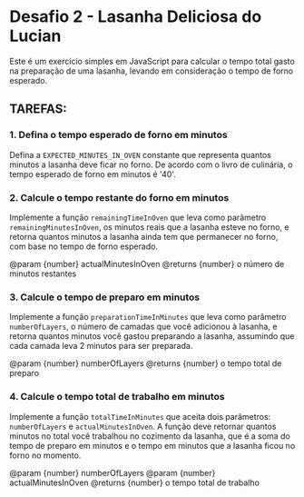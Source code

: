 # Desafio 2 - Lasanha Deliciosa do Lucian

Este é um exercício simples em JavaScript para calcular o tempo total gasto na preparação de uma lasanha, levando em consideração o tempo de forno esperado.

## TAREFAS:

### 1. Defina o tempo esperado de forno em minutos
Defina a `EXPECTED_MINUTES_IN_OVEN` constante que representa quantos minutos a lasanha deve ficar no forno. De acordo com o livro de culinária, o tempo esperado de forno em minutos é '40'.

### 2. Calcule o tempo restante do forno em minutos
Implemente a função `remainingTimeInOven` que leva como parâmetro `remainingMinutesInOven`, os minutos reais que a lasanha esteve no forno, e retorna quantos minutos a lasanha ainda tem que permanecer no forno, com base no tempo de forno esperado.

@param {number} actualMinutesInOven
@returns {number} o número de minutos restantes

### 3. Calcule o tempo de preparo em minutos
Implemente a função `preparationTimeInMinutes` que leva como parâmetro `numberOfLayers`, o número de camadas que você adicionou à lasanha, e retorna quantos minutos você gastou preparando a lasanha, assumindo que cada camada leva 2 minutos para ser preparada.

@param {number} numberOfLayers
@returns {number} o tempo total de preparo

### 4. Calcule o tempo total de trabalho em minutos
Implemente a função `totalTimeInMinutes` que aceita dois parâmetros: `numberOfLayers` e `actualMinutesInOven`. A função deve retornar quantos minutos no total você trabalhou no cozimento da lasanha, que é a soma do tempo de preparo em minutos e o tempo em minutos que a lasanha ficou no forno no momento.

@param {number} numberOfLayers
@param {number} actualMinutesInOven
@returns {number} o tempo total de trabalho
